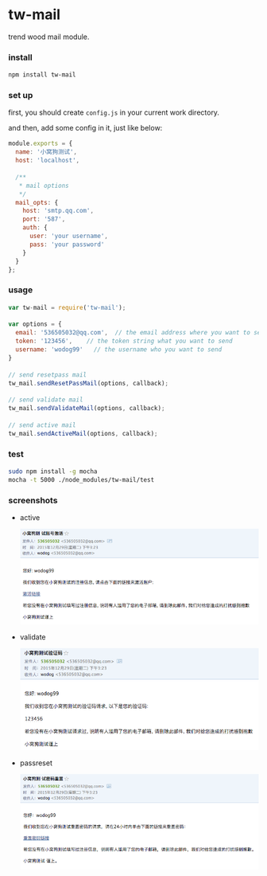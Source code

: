 # tw-mail

  trend wood mail module.

### install

```bash
npm install tw-mail
```

### set up

  first, you should create `config.js` in your current work directory.

  and then, add some config in it, just like below:

```js
module.exports = {
  name: '小窝狗测试',
  host: 'localhost',

  /**
   * mail options
   */
  mail_opts: {
    host: 'smtp.qq.com',
    port: '587',
    auth: {
      user: 'your username',
      pass: 'your password'
    }
  }
};
```

### usage

```js
var tw-mail = require('tw-mail');

var options = {
  email: '536505032@qq.com',  // the email address where you want to send
  token: '123456',    // the token string what you want to send
  username: 'wodog99'   // the username who you want to send
}

// send resetpass mail
tw_mail.sendResetPassMail(options, callback);

// send validate mail
tw_mail.sendValidateMail(options, callback);

// send active mail
tw_mail.sendActiveMail(options, callback);
```

### test

```bash
sudo npm install -g mocha
mocha -t 5000 ./node_modules/tw-mail/test
```

### screenshots

- active

  ![active](https://raw.githubusercontent.com/wodog/tw-mail/master/screenshots/active.png)

- validate

  ![validate](https://raw.githubusercontent.com/wodog/tw-mail/master/screenshots/validate.png)

- passreset

  ![passreset](https://raw.githubusercontent.com/wodog/tw-mail/master/screenshots/passreset.png)
